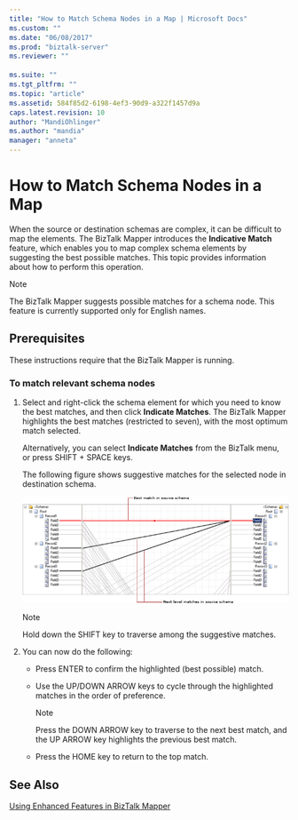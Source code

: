 ```yaml
---
title: "How to Match Schema Nodes in a Map | Microsoft Docs"
ms.custom: ""
ms.date: "06/08/2017"
ms.prod: "biztalk-server"
ms.reviewer: ""

ms.suite: ""
ms.tgt_pltfrm: ""
ms.topic: "article"
ms.assetid: 584f85d2-6198-4ef3-90d9-a322f1457d9a
caps.latest.revision: 10
author: "MandiOhlinger"
ms.author: "mandia"
manager: "anneta"
---
```

# How to Match Schema Nodes in a Map
When the source or destination schemas are complex, it can be difficult to map the elements. The BizTalk Mapper introduces the **Indicative Match** feature, which enables you to map complex schema elements by suggesting the best possible matches. This topic provides information about how to perform this operation.  
  
> [!NOTE]
>  The BizTalk Mapper suggests possible matches for a schema node. This feature is currently supported only for English names.  
  
## Prerequisites  
 These instructions require that the BizTalk Mapper is running.  
  
### To match relevant schema nodes  
  
1.  Select and right-click the schema element for which you need to know the best matches, and then click **Indicate Matches**. The BizTalk Mapper highlights the best matches (restricted to seven), with the most optimum match selected.  
  
     Alternatively, you can select **Indicate Matches** from the BizTalk menu, or press SHIFT + SPACE keys.  
  
     The following figure shows suggestive matches for the selected node in destination schema.  
  
     ![Suggestive mapping](../core/media/suggestive-mapping.gif "Suggestive_Mapping")  
  
    > [!NOTE]
    >  Hold down the SHIFT key to traverse among the suggestive matches.  
  
2.  You can now do the following:  
  
    -   Press ENTER to confirm the highlighted (best possible) match.  
  
    -   Use the UP/DOWN ARROW keys to cycle through the highlighted matches in the order of preference.  
  
        > [!NOTE]
        >  Press the DOWN ARROW key to traverse to the next best match, and the UP ARROW key highlights the previous best match.  
  
    -   Press the HOME key to return to the top match.  
  
## See Also  
 [Using Enhanced Features in BizTalk Mapper](../core/using-enhanced-features-in-biztalk-mapper.md)